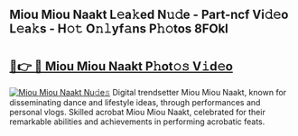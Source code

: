 ## Miou Miou Naakt L𝚎a𝚔ed N𝚞𝚍e - Part-ncf Vi𝚍𝚎o L𝚎a𝚔s - H𝚘𝚝 O𝚗𝚕yf𝚊ns P𝚑𝚘tos 8FOkl

# <h2><a href="http://kf48p03.oniu.top/?m=Miou+Miou+Naakt">🔗👉 🔴 Miou Miou Naakt P𝚑ot𝚘𝚜 V𝚒d𝚎o</a></h2>

[![Miou Miou Naakt Nu𝚍e𝚜](https://i.imgur.com/0qMVB7G.gif)](http://kf48p03.oniu.top/?m=Miou+Miou+Naakt)
Digital trendsetter Miou Miou Naakt, known for disseminating dance and lifestyle ideas, through performances and personal vlogs. Skilled acrobat Miou Miou Naakt, celebrated for their remarkable abilities and achievements in performing acrobatic feats.  
